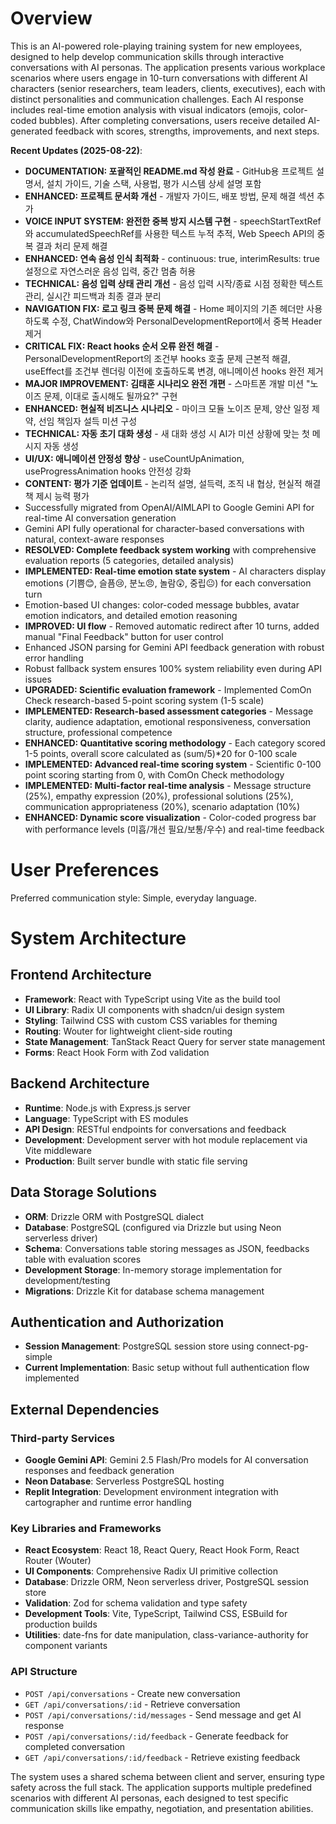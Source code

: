 # Overview

This is an AI-powered role-playing training system for new employees, designed to help develop communication skills through interactive conversations with AI personas. The application presents various workplace scenarios where users engage in 10-turn conversations with different AI characters (senior researchers, team leaders, clients, executives), each with distinct personalities and communication challenges. Each AI response includes real-time emotion analysis with visual indicators (emojis, color-coded bubbles). After completing conversations, users receive detailed AI-generated feedback with scores, strengths, improvements, and next steps.

**Recent Updates (2025-08-22)**:
- **DOCUMENTATION: 포괄적인 README.md 작성 완료** - GitHub용 프로젝트 설명서, 설치 가이드, 기술 스택, 사용법, 평가 시스템 상세 설명 포함
- **ENHANCED: 프로젝트 문서화 개선** - 개발자 가이드, 배포 방법, 문제 해결 섹션 추가 
- **VOICE INPUT SYSTEM: 완전한 중복 방지 시스템 구현** - speechStartTextRef와 accumulatedSpeechRef를 사용한 텍스트 누적 추적, Web Speech API의 중복 결과 처리 문제 해결
- **ENHANCED: 연속 음성 인식 최적화** - continuous: true, interimResults: true 설정으로 자연스러운 음성 입력, 중간 멈춤 허용
- **TECHNICAL: 음성 입력 상태 관리 개선** - 음성 입력 시작/종료 시점 정확한 텍스트 관리, 실시간 피드백과 최종 결과 분리
- **NAVIGATION FIX: 로고 링크 중복 문제 해결** - Home 페이지의 기존 헤더만 사용하도록 수정, ChatWindow와 PersonalDevelopmentReport에서 중복 Header 제거
- **CRITICAL FIX: React hooks 순서 오류 완전 해결** - PersonalDevelopmentReport의 조건부 hooks 호출 문제 근본적 해결, useEffect를 조건부 렌더링 이전에 호출하도록 변경, 애니메이션 hooks 완전 제거
- **MAJOR IMPROVEMENT: 김태훈 시나리오 완전 개편** - 스마트폰 개발 미션 "노이즈 문제, 이대로 출시해도 될까요?" 구현
- **ENHANCED: 현실적 비즈니스 시나리오** - 마이크 모듈 노이즈 문제, 양산 일정 제약, 선임 책임자 설득 미션 구성
- **TECHNICAL: 자동 초기 대화 생성** - 새 대화 생성 시 AI가 미션 상황에 맞는 첫 메시지 자동 생성
- **UI/UX: 애니메이션 안정성 향상** - useCountUpAnimation, useProgressAnimation hooks 안전성 강화
- **CONTENT: 평가 기준 업데이트** - 논리적 설명, 설득력, 조직 내 협상, 현실적 해결책 제시 능력 평가
- Successfully migrated from OpenAI/AIMLAPI to Google Gemini API for real-time AI conversation generation
- Gemini API fully operational for character-based conversations with natural, context-aware responses
- **RESOLVED: Complete feedback system working** with comprehensive evaluation reports (5 categories, detailed analysis)
- **IMPLEMENTED: Real-time emotion state system** - AI characters display emotions (기쁨😊, 슬픔😢, 분노😠, 놀람😲, 중립😐) for each conversation turn
- Emotion-based UI changes: color-coded message bubbles, avatar emotion indicators, and detailed emotion reasoning
- **IMPROVED: UI flow** - Removed automatic redirect after 10 turns, added manual "Final Feedback" button for user control
- Enhanced JSON parsing for Gemini API feedback generation with robust error handling
- Robust fallback system ensures 100% system reliability even during API issues
- **UPGRADED: Scientific evaluation framework** - Implemented ComOn Check research-based 5-point scoring system (1-5 scale)
- **IMPLEMENTED: Research-based assessment categories** - Message clarity, audience adaptation, emotional responsiveness, conversation structure, professional competence
- **ENHANCED: Quantitative scoring methodology** - Each category scored 1-5 points, overall score calculated as (sum/5)*20 for 0-100 scale
- **IMPLEMENTED: Advanced real-time scoring system** - Scientific 0-100 point scoring starting from 0, with ComOn Check methodology
- **IMPLEMENTED: Multi-factor real-time analysis** - Message structure (25%), empathy expression (20%), professional solutions (25%), communication appropriateness (20%), scenario adaptation (10%)
- **ENHANCED: Dynamic score visualization** - Color-coded progress bar with performance levels (미흡/개선 필요/보통/우수) and real-time feedback

# User Preferences

Preferred communication style: Simple, everyday language.

# System Architecture

## Frontend Architecture
- **Framework**: React with TypeScript using Vite as the build tool
- **UI Library**: Radix UI components with shadcn/ui design system
- **Styling**: Tailwind CSS with custom CSS variables for theming
- **Routing**: Wouter for lightweight client-side routing
- **State Management**: TanStack React Query for server state management
- **Forms**: React Hook Form with Zod validation

## Backend Architecture
- **Runtime**: Node.js with Express.js server
- **Language**: TypeScript with ES modules
- **API Design**: RESTful endpoints for conversations and feedback
- **Development**: Development server with hot module replacement via Vite middleware
- **Production**: Built server bundle with static file serving

## Data Storage Solutions
- **ORM**: Drizzle ORM with PostgreSQL dialect
- **Database**: PostgreSQL (configured via Drizzle but using Neon serverless driver)
- **Schema**: Conversations table storing messages as JSON, feedbacks table with evaluation scores
- **Development Storage**: In-memory storage implementation for development/testing
- **Migrations**: Drizzle Kit for database schema management

## Authentication and Authorization
- **Session Management**: PostgreSQL session store using connect-pg-simple
- **Current Implementation**: Basic setup without full authentication flow implemented

## External Dependencies

### Third-party Services
- **Google Gemini API**: Gemini 2.5 Flash/Pro models for AI conversation responses and feedback generation
- **Neon Database**: Serverless PostgreSQL hosting
- **Replit Integration**: Development environment integration with cartographer and runtime error handling

### Key Libraries and Frameworks
- **React Ecosystem**: React 18, React Query, React Hook Form, React Router (Wouter)
- **UI Components**: Comprehensive Radix UI primitive collection
- **Database**: Drizzle ORM, Neon serverless driver, PostgreSQL session store
- **Validation**: Zod for schema validation and type safety
- **Development Tools**: Vite, TypeScript, Tailwind CSS, ESBuild for production builds
- **Utilities**: date-fns for date manipulation, class-variance-authority for component variants

### API Structure
- `POST /api/conversations` - Create new conversation
- `GET /api/conversations/:id` - Retrieve conversation
- `POST /api/conversations/:id/messages` - Send message and get AI response
- `POST /api/conversations/:id/feedback` - Generate feedback for completed conversation
- `GET /api/conversations/:id/feedback` - Retrieve existing feedback

The system uses a shared schema between client and server, ensuring type safety across the full stack. The application supports multiple predefined scenarios with different AI personas, each designed to test specific communication skills like empathy, negotiation, and presentation abilities.